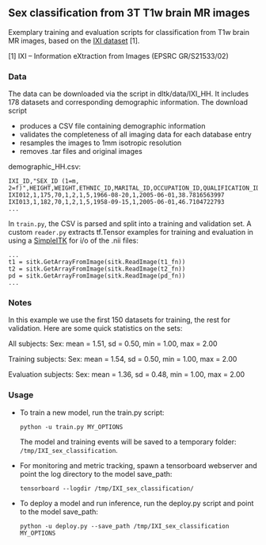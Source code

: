 ## Sex classification from 3T T1w brain MR images
Exemplary training and evaluation scripts for classification from T1w brain MR images, based on the [IXI dataset](http://brain-development.org/ixi-dataset/) [1]. 

[1] IXI – Information eXtraction from Images (EPSRC GR/S21533/02)

### Data
The data can be downloaded via the script in dltk/data/IXI_HH. It includes 178 datasets and corresponding demographic information. The download script
 - produces a CSV file containing demographic information
 - validates the completeness of all imaging data for each database entry
 - resamples the images to 1mm isotropic resolution
 - removes .tar files and original images

demographic_HH.csv:
```
IXI_ID,"SEX_ID (1=m, 2=f)",HEIGHT,WEIGHT,ETHNIC_ID,MARITAL_ID,OCCUPATION_ID,QUALIFICATION_ID,DOB,DATE_AVAILABLE,STUDY_DATE,AGE
IXI012,1,175,70,1,2,1,5,1966-08-20,1,2005-06-01,38.7816563997
IXI013,1,182,70,1,2,1,5,1958-09-15,1,2005-06-01,46.7104722793
...
```

In `train.py`, the CSV is parsed and split into a training and validation set. A custom `reader.py` extracts tf.Tensor examples for training and evaluation in using a [SimpleITK](http://www.simpleitk.org/) for  i/o of the .nii files:

```
...
t1 = sitk.GetArrayFromImage(sitk.ReadImage(t1_fn))
t2 = sitk.GetArrayFromImage(sitk.ReadImage(t2_fn))
pd = sitk.GetArrayFromImage(sitk.ReadImage(pd_fn))
...
```

### Notes 
In this example we use the first 150 datasets for training, the rest for validation. Here are some quick statistics on the sets:

All subjects:
Sex: mean = 1.51, sd = 0.50, min = 1.00, max = 2.00

Training subjects:
Sex: mean = 1.54, sd = 0.50, min = 1.00, max = 2.00

Evaluation subjects:
Sex: mean = 1.36, sd = 0.48, min = 1.00, max = 2.00


### Usage
- To train a new model, run the train.py script:

  ```
  python -u train.py MY_OPTIONS
  ```

  The model and training events will be saved to a temporary folder: `/tmp/IXI_sex_classification`.

- For monitoring and metric tracking, spawn a tensorboard webserver and point the log directory to the model save_path:

  ```
  tensorboard --logdir /tmp/IXI_sex_classification/
  ```

- To deploy a model and run inference, run the deploy.py script and point to the model save_path:

  ```
  python -u deploy.py --save_path /tmp/IXI_sex_classification MY_OPTIONS
  ```

